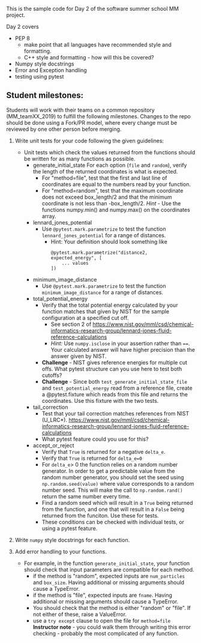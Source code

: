 This is the sample code for Day 2 of the software summer school MM project.

Day 2 covers
- PEP 8
    - make point that all languages have recommended style and formatting.
    - C++ style and formatting - how will this be covered?
- Numpy style docstrings
- Error and Exception handling
- testing using pytest

## Student milestones:
Students will work with their teams on a common repository (MM_teamXX_2019) to fulfill the following milestones. Changes to the repo should be done using a Fork/PR model, where every change must be reviewed by one other person before merging.
1. Write unit tests for your code following the given guidelines:
    - Unit tests which check the values returned from the functions should be written for as many functions as possible. 
        - generate_initial_state
            For each option (`file` and `random`), verify the length of the returned coordinates is what is expected. 
            - For "method=file", test that the first and last line of coordinates are equal to the numbers read by your function.
            - For "method=random", test that the maximum coordinate does not exceed box_length/2 and that the minimum coordinate is not less than -box_length/2. *Hint* - Use the functions numpy.min() and numpy.max() on the coordinates array.
        - lennard_jones_potential
             - Use `@pytest.mark.parametrize` to test the function `lennard_jones_potential` for a range of distances.
                - Hint: Your definition should look something like
                    ~~~
                    @pytest.mark.parametrize("distance2, expected_energy", [
                        ... values
                    ])
                    ~~~
        - minimum_image_distance
            - Use `@pytest.mark.parametrize` to test the function `minimum_image_distance` for a range of distances.
        - total_potential_energy
            - Verify that the total potential energy calculated by your function matches that given by NIST for the sample configuration at a specified cut off. 
                - See section 2 of https://www.nist.gov/mml/csd/chemical-informatics-research-group/lennard-jones-fluid-reference-calculations
                - *Hint:* Use `numpy.isclose` in your assertion rather than `==`. Your calculated answer will have higher precision than the answer given by NIST.
            - **Challenge** - NIST gives reference energies for multiple cut offs. What pytest structure can you use here to test both cutoffs?
            - **Challenge** - Since both `test_generate_initial_state_file` and `test_potential_energy` read from a reference file, create a @pytest.fixture which reads from this file and returns the coordinates. Use this fixture with the two tests.
        - tail_correction
            - Test that your tail correction matches references from NIST (U_LRC*). https://www.nist.gov/mml/csd/chemical-informatics-research-group/lennard-jones-fluid-reference-calculations
            - What pytest feature could you use for this?
        - accept_or_reject
            - Verify that `True` is returned for a negative `delta_e`.
            - Verify that `True` is returned for `delta_e=0`
            - For `delta_e`> 0 the function relies on a random number generator. In order to get a predictable value from the random number generator, you should set the seed using `np.random.seed(value)` where value corresponds to a random number seed. This will make the call to `np.random.rand()` return the same number every time. 
            - Find a random seed which will result in a `True` being returned from the function, and one that will result in a `False` being returned from the funciton. Use these for tests.
            - These conditions can be checked with individual tests, or using a pytest feature.

1. Write `numpy` style docstrings for each function.

1. Add error handling to your functions.
    - For example, in the function `generate_initial_state`, your function should check that input parameters are compatible for each method.
        - if the method is "random", expected inputs are `num_particles` and `box_size`. Having additional or missing arguments should cause a TypeError.
        - if the method is "file", expected inputs are `fname`. Having additional or missing arguments should cause a TypeError.
        - You should check that the method is either "random" or "file". If not either of these, raise a ValueError.
        - use a `try except` clause to open the file for `method=file`  
    **Instructor note** - you could walk them through writing this error checking - probably the most complicated of any function.
